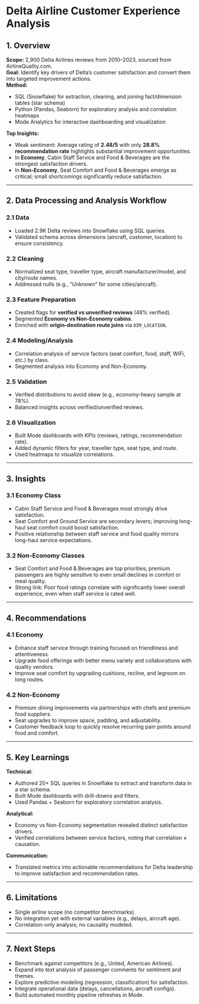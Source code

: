 # Delta Airline Customer Experience Analysis

## 1. Overview
**Scope:** 2,900 Delta Airlines reviews from 2010–2023, sourced from AirlineQuality.com.  
**Goal:** Identify key drivers of Delta’s customer satisfaction and convert them into targeted improvement actions.  
**Method:**
- SQL (Snowflake) for extraction, cleaning, and joining fact/dimension tables (star schema)  
- Python (Pandas, Seaborn) for exploratory analysis and correlation heatmaps  
- Mode Analytics for interactive dashboarding and visualization  

**Top Insights:**
- Weak sentiment: Average rating of **2.48/5** with only **28.8% recommendation rate** highlights substantial improvement opportunities.  
- In **Economy**, Cabin Staff Service and Food & Beverages are the strongest satisfaction drivers.  
- In **Non-Economy**, Seat Comfort and Food & Beverages emerge as critical; small shortcomings significantly reduce satisfaction.  

---

## 2. Data Processing and Analysis Workflow

### 2.1 Data
- Loaded 2.9K Delta reviews into Snowflake using SQL queries.  
- Validated schema across dimensions (aircraft, customer, location) to ensure consistency.  

### 2.2 Cleaning
- Normalized seat type, traveller type, aircraft manufacturer/model, and city/route names.  
- Addressed nulls (e.g., “Unknown” for some cities/aircraft).  

### 2.3 Feature Preparation
- Created flags for **verified vs unverified reviews** (48% verified).  
- Segmented **Economy vs Non-Economy cabins**.  
- Enriched with **origin–destination route joins** via `DIM_LOCATION`.  

### 2.4 Modeling/Analysis
- Correlation analysis of service factors (seat comfort, food, staff, WiFi, etc.) by class.  
- Segmented analysis into Economy and Non-Economy.  

### 2.5 Validation
- Verified distributions to avoid skew (e.g., economy-heavy sample at 78%).  
- Balanced insights across verified/unverified reviews.  

### 2.6 Visualization
- Built Mode dashboards with KPIs (reviews, ratings, recommendation rate).  
- Added dynamic filters for year, traveller type, seat type, and route.  
- Used heatmaps to visualize correlations.  

---

## 3. Insights

### 3.1 Economy Class
- Cabin Staff Service and Food & Beverages most strongly drive satisfaction.  
- Seat Comfort and Ground Service are secondary levers; improving long-haul seat comfort could boost satisfaction.  
- Positive relationship between staff service and food quality mirrors long-haul service expectations.  

### 3.2 Non-Economy Classes
- Seat Comfort and Food & Beverages are top priorities; premium passengers are highly sensitive to even small declines in comfort or meal quality.  
- Strong link: Poor food ratings correlate with significantly lower overall experience, even when staff service is rated well.  

---

## 4. Recommendations

### 4.1 Economy
- Enhance staff service through training focused on friendliness and attentiveness.  
- Upgrade food offerings with better menu variety and collaborations with quality vendors.  
- Improve seat comfort by upgrading cushions, recline, and legroom on long routes.  

### 4.2 Non-Economy
- Premium dining improvements via partnerships with chefs and premium food suppliers.  
- Seat upgrades to improve space, padding, and adjustability.  
- Customer feedback loop to quickly resolve recurring pain points around food and comfort.  

---

## 5. Key Learnings

**Technical:**
- Authored 20+ SQL queries in Snowflake to extract and transform data in a star schema.  
- Built Mode dashboards with drill-downs and filters.  
- Used Pandas + Seaborn for exploratory correlation analysis.  

**Analytical:**
- Economy vs Non-Economy segmentation revealed distinct satisfaction drivers.  
- Verified correlations between service factors, noting that correlation ≠ causation.  

**Communication:**
- Translated metrics into actionable recommendations for Delta leadership to improve satisfaction and recommendation rates.  

---

## 6. Limitations
- Single airline scope (no competitor benchmarks).  
- No integration yet with external variables (e.g., delays, aircraft age).  
- Correlation-only analysis; no causality modeled.  

---

## 7. Next Steps
- Benchmark against competitors (e.g., United, American Airlines).  
- Expand into text analysis of passenger comments for sentiment and themes.  
- Explore predictive modeling (regression, classification) for satisfaction.  
- Integrate operational data (delays, cancellations, aircraft configs).  
- Build automated monthly pipeline refreshes in Mode.  
